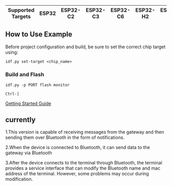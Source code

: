 | Supported Targets | ESP32 | ESP32-C2 | ESP32-C3 | ESP32-C6 | ESP32-H2 | ESP32-S3 |
| ----------------- | ----- | -------- | -------- | -------- | -------- | -------- |

## How to Use Example

Before project configuration and build, be sure to set the correct chip target using:

```
idf.py set-target <chip_name>
```

### Build and Flash

`idf.py -p PORT flash monitor`

``Ctrl-]``

[Getting Started Guide](https://idf.espressif.com/)

## currently

1.This version is capable of receiving messages from the gateway and then sending them over Bluetooth in the form of notifications.

2.When the device is connected to Bluetooth, it can send data to the gateway via Bluetooth

3.After the device connects to the terminal through Bluetooth, the terminal provides a service interface that can modify the Bluetooth name and mac address of the terminal. However, some problems may occur during modification.
